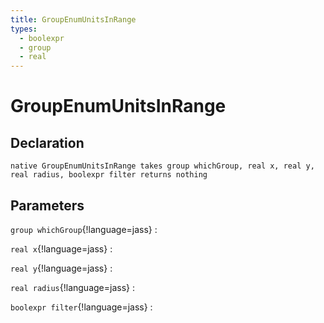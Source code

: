 ```yaml
---
title: GroupEnumUnitsInRange
types:
  - boolexpr
  - group
  - real
---
```


# GroupEnumUnitsInRange

## Declaration

```jass
native GroupEnumUnitsInRange takes group whichGroup, real x, real y, real radius, boolexpr filter returns nothing
```

## Parameters
`group whichGroup`{!language=jass}
: 

`real x`{!language=jass}
: 

`real y`{!language=jass}
: 

`real radius`{!language=jass}
: 

`boolexpr filter`{!language=jass}
: 
